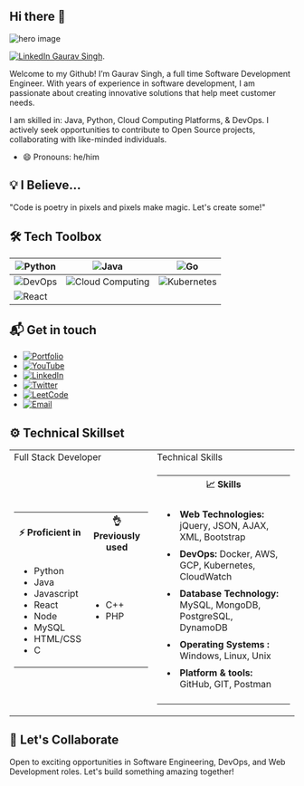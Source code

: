 ## Hi there 👋


![hero image](https://github.com/gavksingh/gavksingh/assets/103016722/7a23403e-20f2-4b3d-aa96-8ec463f02fdc)


[![LinkedIn Gaurav Singh](https://img.shields.io/badge/gavksingh-linkedin-yellow?style=for-the-badge)](https://www.linkedin.com/in/gavksingh).

Welcome to my Github! I’m Gaurav Singh, a full time Software Development Engineer. With years of experience in software development, I am passionate about creating innovative solutions that help meet customer needs.

I am skilled in: Java, Python, Cloud Computing Platforms, & DevOps. I actively seek opportunities to contribute to Open Source projects, collaborating with like-minded individuals.

- 😄 Pronouns: he/him


## 💡 I Believe...

"Code is poetry in pixels and pixels make magic. Let's create some!"

## 🛠️ Tech Toolbox

| ![Python](https://img.shields.io/badge/Python-3776AB?style=for-the-badge&logo=python&logoColor=white) | ![Java](https://img.shields.io/badge/Java-007396?style=for-the-badge&logo=java&logoColor=white) | ![Go](https://img.shields.io/badge/Go-00ADD8?style=for-the-badge&logo=go&logoColor=white) |
| --- | --- | --- |
| ![DevOps](https://img.shields.io/badge/DevOps-333333?style=for-the-badge&logo=devops&logoColor=white) | ![Cloud Computing](https://img.shields.io/badge/Cloud%20Computing-4285F4?style=for-the-badge&logo=google-cloud&logoColor=white) | ![Kubernetes](https://img.shields.io/badge/Kubernetes-326CE5?style=for-the-badge&logo=kubernetes&logoColor=white) |
| ![React](https://img.shields.io/badge/React-61DAFB?style=for-the-badge&logo=react&logoColor=black) |


## 📬 Get in touch

- [![Portfolio](https://img.shields.io/badge/Portfolio-1A73E8?style=for-the-badge&logo=google&logoColor=white)](https://gavksingh.github.io/My_Portfolio/)
-  [![YouTube](https://img.shields.io/badge/YouTube-FF0000?style=for-the-badge&logo=youtube&logoColor=white)](https://www.youtube.com/@workcodeandgaurav/)
-  [![LinkedIn](https://img.shields.io/badge/LinkedIn-0077B5?style=for-the-badge&logo=linkedin&logoColor=white)](https://www.linkedin.com/in/gavksingh/)
- [![Twitter](https://img.shields.io/badge/Twitter-1DA1F2?style=for-the-badge&logo=twitter&logoColor=white)](https://twitter.com/gaurav_ksingh4)
-  [![LeetCode](https://img.shields.io/badge/LeetCode-FFA116?style=for-the-badge&logo=leetcode&logoColor=black)](https://leetcode.com/KsinghGaurav/)
-  [![Email](https://img.shields.io/badge/Email-D14836?style=for-the-badge&logo=gmail&logoColor=white)](mailto:ksingh.gav@gmail.com)


## ⚙️ Technical Skillset

<!-- new code -->
<table width="50%">
    <tr>
        <td>Full Stack Developer</td>
        <td>Technical Skills</td>
    </tr>
    <!-- data row -->
    <tr>
        <!-- first data -->
        <td>
            <table>
                <tr>
                    <th> ⚡ Proficient in</th>
                    <th> 👌 Previously used</th>
                </tr>
                <tr>
                    <td>
                        <ul>
                            <li>Python</li>
                            <li>Java</li>
                            <li>Javascript</li>
                            <li>React</li>
                            <li>Node</li>
                            <li>MySQL</li>
                            <li>HTML/CSS</li>
                            <li>C</li>
                        </ul>
                    </td>
                    <td>
                        <ul>
                            <li>C++</li>
                            <li>PHP</li>
                        </ul>
                    </td>
                </tr>
            </table>
        </td>
        <!-- second data -->
        <td>
            <table>
                <tr>
                    <th> 📈 Skills</th>
                </tr>
                <tr>
                    <td>
                        <ul>
                            <li style="padding:5px"><b>Web Technologies:</b> jQuery, JSON, AJAX, XML, Bootstrap</li>
                            <li style="padding:5px"><b> DevOps:</b> Docker, AWS, GCP, Kubernetes, CloudWatch </li>
                            <li style="padding:5px"><b>Database Technology:</b> MySQL, MongoDB, PostgreSQL, DynamoDB</li>
                            <li style="padding:5px"><b>Operating Systems :</b> Windows, Linux, Unix</li>
                            <li style="padding:5px"><b>Platform & tools:</b> GitHub, GIT, Postman</li>
                        </ul>
                    </td>
                </tr>
            </table>
        </td>
    </tr>
</table>


## 🌟 Let's Collaborate

Open to exciting opportunities in Software Engineering, DevOps, and Web Development roles. Let's build something amazing together!
